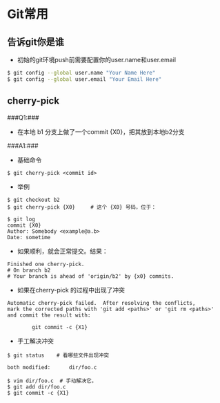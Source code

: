 Git常用
======

告诉git你是谁
-----------

* 初始的git环境push前需要配置你的user.name和user.email

```bash
$ git config --global user.name "Your Name Here"
$ git config --global user.email "Your Email Here"
```

cherry-pick
-----------

###Q1:###

* 在本地 b1 分支上做了一个commit {X0}，把其放到本地b2分支

###A1:###

* 基础命令

```shell
$ git cherry-pick <commit id>
```

* 举例

```shell
$ git checkout b2
$ git cherry-pick {X0}     # 这个 {X0} 号码，位于：

$ git log 
commit {X0}
Author: Somebody <example@a.b>
Date: sometime
```

* 如果顺利，就会正常提交。结果：

```shell
Finished one cherry-pick.
# On branch b2
# Your branch is ahead of 'origin/b2' by {x0} commits.
```

* 如果在cherry-pick 的过程中出现了冲突

```shell
Automatic cherry-pick failed.  After resolving the conflicts,
mark the corrected paths with 'git add <paths>' or 'git rm <paths>'
and commit the result with: 

        git commit -c {X1}
```

* 手工解决冲突

```shell
$ git status    # 看哪些文件出现冲突

both modified:      dir/foo.c 

$ vim dir/foo.c  # 手动解决它。 
$ git add dir/foo.c
$ git commit -c {X1}
``` 